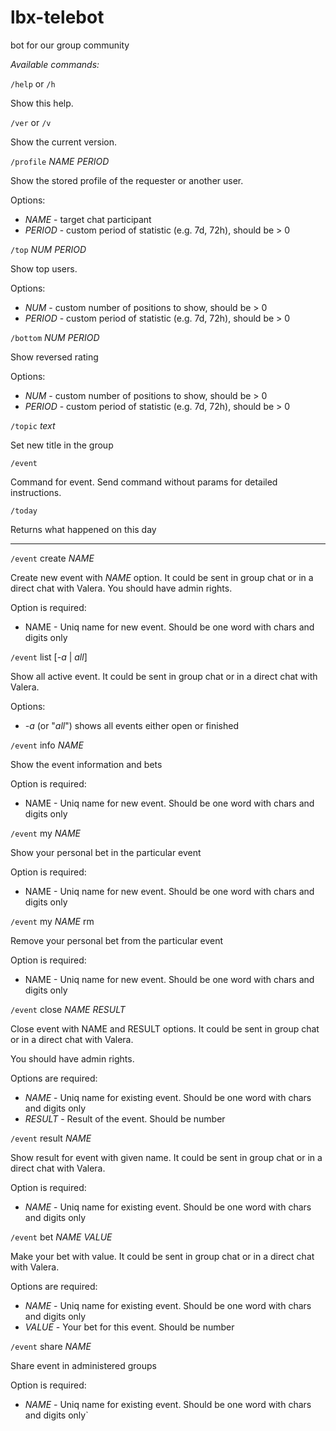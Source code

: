 # lbx-telebot
bot for our group community

*Available commands:*

`/help` or `/h`

Show this help.

`/ver` or `/v`

Show the current version.

`/profile` _NAME_ _PERIOD_

Show the stored profile of the requester or another user.

Options:
- _NAME_ - target chat participant
- _PERIOD_ - custom period of statistic (e.g. 7d, 72h), should be > 0

`/top` _NUM_ _PERIOD_

Show top users.

Options:
- _NUM_ - custom number of positions to show, should be > 0
- _PERIOD_ - custom period of statistic (e.g. 7d, 72h), should be > 0

`/bottom` _NUM_ _PERIOD_

Show reversed rating

Options:
- _NUM_ - custom number of positions to show, should be > 0
- _PERIOD_ - custom period of statistic (e.g. 7d, 72h), should be > 0

`/topic` _text_

Set new title in the group

`/event`

Command for event. Send command without params for detailed instructions.

`/today`

Returns what happened on this day

---

`/event` create _NAME_

Create new event with _NAME_ option. It could be sent in group chat or in a direct chat with Valera.
You should have admin rights.

Option is required:
- NAME - Uniq name for new event. Should be one word with chars and digits only

`/event` list \[_-a_ | _all_]

Show all active event. It could be sent in group chat or in a direct chat with Valera.

Options:
- _-a_ (or "_all_") shows all events either open or finished

`/event` info _NAME_

Show the event information and bets

Option is required:
- NAME - Uniq name for new event. Should be one word with chars and digits only

`/event` my _NAME_

Show your personal bet in the particular event

Option is required:
- NAME - Uniq name for new event. Should be one word with chars and digits only

`/event` my _NAME_ rm

Remove your personal bet from the particular event

Option is required:
- NAME - Uniq name for new event. Should be one word with chars and digits only

`/event` close _NAME_ _RESULT_

Close event with NAME and RESULT options. It could be sent in group chat or in a direct chat with Valera.

You should have admin rights.

Options are required:
- _NAME_ - Uniq name for existing event. Should be one word with chars and digits only
- _RESULT_ - Result of the event. Should be number

`/event` result _NAME_

Show result for event with given name. It could be sent in group chat or in a direct chat with Valera.

Option is required:
- _NAME_ - Uniq name for existing event. Should be one word with chars and digits only

`/event` bet _NAME_ _VALUE_

Make your bet with value. It could be sent in group chat or in a direct chat with Valera.

Options are required:
- _NAME_ - Uniq name for existing event. Should be one word with chars and digits only
- _VALUE_ - Your bet for this event. Should be number

`/event` share _NAME_

Share event in administered groups

Option is required:
- _NAME_ - Uniq name for existing event. Should be one word with chars and digits only`